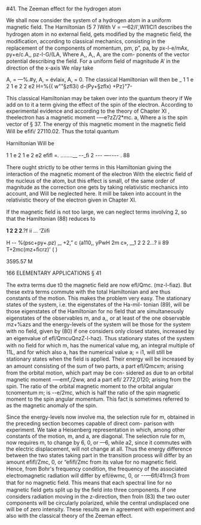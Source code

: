 #41. The Zeeman effect for the hydrogen atom

We shall now consider the system of a hydrogen atom in a uniform
magnetic ﬁeld. The Harniltonian (5 7 )With V = —62/I',Wl1lCl1 describes
the hydrogen atom in no external ﬁeld, gets modiﬁed by the magnetic
ﬁeld, the modiﬁcation, according to classical mechanics, consisting
in the replacement of the components of momentum, pm, p”, pa, by
px-l-e/mAx, py+e/c.A,, pz-I-G/(LA, Where A,, A,, A, are the com-
ponents of the vector potential describing the ﬁeld. For a uniform
ﬁeld of magnitude A‘ in the direction of the x-axis We nlay take

A, = —%.#y, A, = évlaix, A, = 0. The classical Hamiltonian will
then be
_ 1 1 e 2 1 e 2 2 e2
H=%{( w""§zﬂ3i) d-(Py+§zﬂx) +Pz}"7-

This classical Hamiltonian may be taken over into the quantum
theory if We add on to it a term giving the effect of the spin of the
electron. According to experimental evidence and according to the
theory of Chapter XI , theelectron has a magnetic moment -—e?zZ/2*mc. a,
Where a is the spin vector of § 37. The energy of this magnetic moment
in the magnetic ﬁeld Will be eﬁﬁ/ 27110.02. Thus the total quantum

Harniltonian Will be

1 1 e 2 1 e 2 e2 eﬁﬂ
=_._ ........__ --_ﬁ 2 --- —---- . 88

There ought strictly to be other terms in this Hamiltonian giving the
interaction of the magnetic moment of the electron With the electric
ﬁeld of the nucleus of the atom, but this effect is small, of the same
order of magnitude as the correction one gets by taking relativistic
mechanics into account, and Will be neglected here. It mill be taken
into account in the relativistic theory of the electron given in
Chapter XI.

If the magnetic ﬁeld is not too large, we can neglect terms involving
2, so that the Hamiltonian (88) reduces to

__1 2 2 2__.?f ii ... ‘Ziiﬁ

H -- %(psc+py+.pz) ,_ +2,” c (a110,, yPwH 2m c»,
__1 2 2 2...? ii 89
 T+2mc(mz+ﬁcrz)' ( )

3595.57 M

166 ELEMENTARY APPLICATIONS § 41

The extra terms due t0 the magnetic ﬁeld are now eﬂ/Qmc. (mz-l-ﬁaz).
But these extra terms commute with the total Hamiltonian and are
thus constants of the motion. This makes the problem very easy.
The stationary states of the system, i.e. the eigenstates of the Ha-mil-
tonian (89), will be those eigenstates of the Hamiltonian for no ﬁeld
that are simultaneously eigenstates of the observables m, and a,, or
at least of the one observable mz+%azs and the energy-levels of the
system will be those for the system with no ﬁeld, given by (80) if
one considers only closed states, increased by an eigenvalue of
eﬂ/QmcuQnzZ-l-haz). Thus stationary states of the system with no
ﬁeld for which m, has the numerical value mg, an integral multiple
of 11L, and for which also a, has the numerical value a; = i1, will still
be stationary states when the ﬁeld is applied. Their energy will be
increased by an amount consisting of the sum of two parts, a part
eﬂ/Qmcxm; arising from the orbital motion, which part may be con-
sidered as due to an orbital magnetic moment -—emf,/2ww, and a part
eﬂ/ 2772,0120; arising from the spin. The ratio of the orbital magnetic
moment to the orbital angular tcnomentum m; is --e/2mc, which is
half the ratio of the spin magnetic moment to the spin angular
momentum. This fact is sometimes referred to as the magnetic
anomaly of the spin.

Since the energy-levels now involve ma, the selection rule for m,
obtained in the preceding section becomes capable of direct com-
parison with experiment. We take a Heisenberg representation in
which, among other constants of the motion, m, and a, are diagonal.
The selection rule for m, now requires m, to change by 6, 0, or —6,
while a2, since it commutes with the electric displacement, will not
change at all. Thus the energy difference between the two states
taking part in the transition process will differ by an amount
eﬁﬂ/Zmc, 0, or “eﬁﬂ/Zmc from its value for no magnetic ﬁeld.
Hence, from Bohr's frequency condition, the frequency of the
associated electromagnetic radiation will differ by eﬂ/éwmc, 0, or
--—6ﬂ/41rm(3 from that for no magnetic ﬁeld. This means that each
spectral line for no magnetic ﬁeld gets split up by the ﬁeld into three
components. If one considers radiation moving in the z-direction,
then froln (83) the two outer components will be circularly polarized,
while the central undisplaced one will be of zero intensity. These
results are in agreement with experiment and also with the classical
theory of the Zeeman effect.

